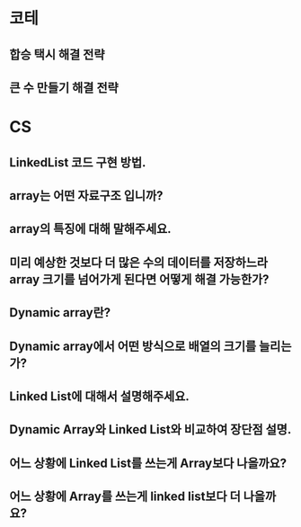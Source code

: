 # 코테

## 합승 택시 해결 전략

## 큰 수 만들기 해결 전략

# CS

## LinkedList 코드 구현 방법.

## array는 어떤 자료구조 입니까?

## array의 특징에 대해 말해주세요.

## 미리 예상한 것보다 더 많은 수의 데이터를 저장하느라 array 크기를 넘어가게 된다면 어떻게 해결 가능한가?

## Dynamic array란?

## Dynamic array에서 어떤 방식으로 배열의 크기를 늘리는가?

## Linked List에 대해서 설명해주세요.

## Dynamic Array와 Linked List와 비교하여 장단점 설명.

## 어느 상황에 Linked List를 쓰는게 Array보다 나을까요?

## 어느 상황에 Array를 쓰는게 linked list보다 더 나을까요?
